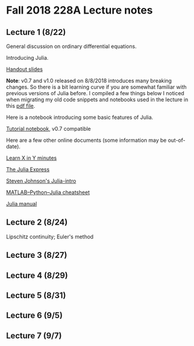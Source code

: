 # Fall 2018 228A Lecture notes 

## Lecture 1 (8/22)

General discussion on ordinary differential equations.

Introducing Julia. 


[Handout slides](https://github.com/lin-lin/MATH228A/blob/master/others/228A_Note_general.pdf)


**Note**: v0.7 and v1.0 released on 8/8/2018 introduces many breaking
changes. So there is a bit learning curve if you are somewhat familiar
with previous versions of Julia before. I compiled a few things below I
noticed when migrating my old code snippets and notebooks used in the
lecture in this [pdf file](https://github.com/lin-lin/MATH228A/blob/master/others/JuliaChange_v0.7.pdf).

Here is a notebook introducing some basic features of Julia.

[Tutorial notebook](http://nbviewer.jupyter.org/github/lin-lin/MATH228A/blob/master/notebooks/Basics.ipynb), v0.7 compatible

Here are a few other online documents (some information may be
out-of-date).

[Learn X in Y minutes](https://learnxinyminutes.com/docs/julia/)

[The Julia Express](http://bogumilkaminski.pl/files/julia_express.pdf)

[Steven Johnson's Julia-intro](https://github.com/lin-lin/MATH228A/blob/master/others/Julia-intro.pdf) 

[MATLAB–Python–Julia cheatsheet](https://cheatsheets.quantecon.org/)

[Julia manual](https://docs.julialang.org/en/stable/)



## Lecture 2 (8/24)

Lipschitz continuity; Euler's method

## Lecture 3 (8/27)


## Lecture 4 (8/29)


## Lecture 5 (8/31)


## Lecture 6 (9/5)

## Lecture 7 (9/7)


